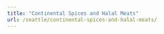 ```yaml
---
title: "Continental Spices and Halal Meats"
url: /seattle/continental-spices-and-halal-meats/
---
```

